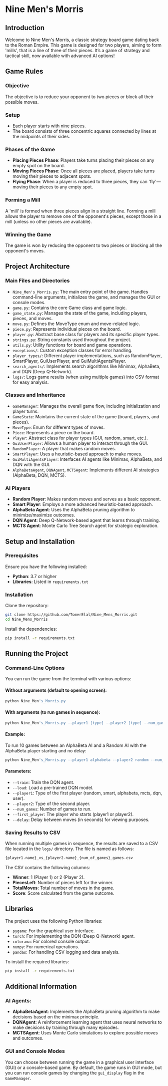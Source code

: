 
# Nine Men's Morris

## Introduction
Welcome to Nine Men's Morris, a classic strategy board game dating back to the Roman Empire. This game is designed for two players, aiming to form 'mills', that is a line of three of their pieces. It’s a game of strategy and tactical skill, now available with advanced AI options!

## Game Rules

### Objective
The objective is to reduce your opponent to two pieces or block all their possible moves.

### Setup
- Each player starts with nine pieces.
- The board consists of three concentric squares connected by lines at the midpoints of their sides.

### Phases of the Game
- **Placing Pieces Phase**: Players take turns placing their pieces on any empty spot on the board.
- **Moving Pieces Phase**: Once all pieces are placed, players take turns moving their pieces to adjacent spots.
- **Flying Phase**: When a player is reduced to three pieces, they can 'fly'—moving their pieces to any empty spot.

### Forming a Mill
A 'mill' is formed when three pieces align in a straight line. Forming a mill allows the player to remove one of the opponent's pieces, except those in a mill (unless no other pieces are available).

### Winning the Game
The game is won by reducing the opponent to two pieces or blocking all the opponent's moves.

## Project Architecture

### Main Files and Directories
- `Nine_Men's_Morris.py`: The main entry point of the game. Handles command-line arguments, initializes the game, and manages the GUI or console modes.
- `game.py`: Contains the core Game class and game logic.
- `game_state.py`: Manages the state of the game, including players, pieces, and moves.
- `move.py`: Defines the MoveType enum and move-related logic.
- `piece.py`: Represents individual pieces on the board.
- `player.py`: Abstract base class for players and its specific player types.
- `strings.py`: String constants used throughout the project.
- `utils.py`: Utility functions for board and game operations.
- `exceptions/`: Custom exception classes for error handling.
- `player_types/`: Different player implementations, such as RandomPlayer, SmartPlayer, GuiUserPlayer, and GuiMultiAgentsPlayer.
- `search_agents/`: Implements search algorithms like Minimax, AlphaBeta, and DQN (Deep Q-Network).
- `logs/`: Logs game results (when using multiple games) into CSV format for easy analysis.

### Classes and Inheritance
- `GameManager`: Manages the overall game flow, including initialization and player turns.
- `GameState`: Maintains the current state of the game (board, players, and pieces).
- `MoveType`: Enum for different types of moves.
- `Piece`: Represents a piece on the board.
- `Player`: Abstract class for player types (GUI, random, smart, etc.).
- `GuiUserPlayer`: Allows a human player to interact through the GUI.
- `RandomPlayer`: A player that makes random moves.
- `SmartPlayer`: Uses a heuristic-based approach to make moves.
- `GuiMultiAgentsPlayer`: Interfaces AI agents like Minimax, AlphaBeta, and DQN with the GUI.
- `AlphaBetaAgent`, `DQNAgent`, `MCTSAgent`: Implements different AI strategies (AlphaBeta, DQN, MCTS).

### AI Players
- **Random Player**: Makes random moves and serves as a basic opponent.
- **Smart Player**: Employs a more advanced heuristic-based approach.
- **AlphaBeta Agent**: Uses the AlphaBeta pruning algorithm to minimize/maximize outcomes.
- **DQN Agent**: Deep Q-Network-based agent that learns through training.
- **MCTS Agent**: Monte Carlo Tree Search agent for strategic exploration.

## Setup and Installation

### Prerequisites
Ensure you have the following installed:
- **Python**: 3.7 or higher
- **Libraries**: Listed in `requirements.txt`

### Installation
Clone the repository:

```bash
git clone https://github.com/TomerElal/Nine_Mens_Morris.git
cd Nine_Mens_Morris
```

Install the dependencies:

```bash
pip install -r requirements.txt
```

## Running the Project

### Command-Line Options
You can run the game from the terminal with various options:

#### Without arguments (default to opening screen):
```bash
python Nine_Men's_Morris.py
```

#### With arguments (to run games in sequence):
```bash
python Nine_Men's_Morris.py --player1 [type] --player2 [type] --num_games [number] --first_player [player] --delay [seconds] --load
```

#### Example:
To run 10 games between an AlphaBeta AI and a Random AI with the AlphaBeta player starting and no delay:

```bash
python Nine_Men's_Morris.py --player1 alphabeta --player2 random --num_games 10 --first_player player1 --delay 0 --load
```

#### Parameters:
- `--train`: Train the DQN agent.
- `--load`: Load a pre-trained DQN model.
- `--player1`: Type of the first player (random, smart, alphabeta, mcts, dqn, user).
- `--player2`: Type of the second player.
- `--num_games`: Number of games to run.
- `--first_player`: The player who starts (player1 or player2).
- `--delay`: Delay between moves (in seconds) for viewing purposes.

### Saving Results to CSV
When running multiple games in sequence, the results are saved to a CSV file located in the `logs/` directory. The file is named as follows:

```bash
{player1.name}_vs_{player2.name}_{num_of_games}_games.csv
```

The CSV contains the following columns:
- **Winner**: 1 (Player 1) or 2 (Player 2).
- **PiecesLeft**: Number of pieces left for the winner.
- **TotalMoves**: Total number of moves in the game.
- **Score**: Score calculated from the game outcome.

## Libraries
The project uses the following Python libraries:
- `pygame`: For the graphical user interface.
- `torch`: For implementing the DQN (Deep Q-Network) agent.
- `colorama`: For colored console output.
- `numpy`: For numerical operations.
- `pandas`: For handling CSV logging and data analysis.

To install the required libraries:

```bash
pip install -r requirements.txt
```

## Additional Information

### AI Agents:
- **AlphaBetaAgent**: Implements the AlphaBeta pruning algorithm to make decisions based on the minimax principle.
- **DQNAgent**: A reinforcement learning agent that uses neural networks to make decisions by training through many episodes.
- **MCTSAgent**: Uses Monte Carlo simulations to explore possible moves and outcomes.

### GUI and Console Modes
You can choose between running the game in a graphical user interface (GUI) or a console-based game. By default, the game runs in GUI mode, but you can run console games by changing the `gui_display` flag in the `GameManager`.
